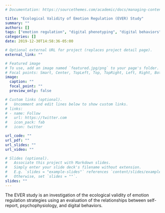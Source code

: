 ```yaml
---
# Documentation: https://sourcethemes.com/academic/docs/managing-content/

title: "Ecological Validity of Emotion Regulation (EVER) Study"
summary: ""
authors: []
tags: ["emotion regulation", "digital phenotyping", "digital behaviors", "validity"]
categories: []
date: 2019-12-30T14:58:36-05:00

# Optional external URL for project (replaces project detail page).
external_link: ""

# Featured image
# To use, add an image named `featured.jpg/png` to your page's folder.
# Focal points: Smart, Center, TopLeft, Top, TopRight, Left, Right, BottomLeft, Bottom, BottomRight.
image:
  caption: ""
  focal_point: ""
  preview_only: false

# Custom links (optional).
#   Uncomment and edit lines below to show custom links.
# links:
# - name: Follow
#   url: https://twitter.com
#   icon_pack: fab
#   icon: twitter

url_code: ""
url_pdf: ""
url_slides: ""
url_video: ""

# Slides (optional).
#   Associate this project with Markdown slides.
#   Simply enter your slide deck's filename without extension.
#   E.g. `slides = "example-slides"` references `content/slides/example-slides.md`.
#   Otherwise, set `slides = ""`.
slides: ""
---
```


The EVER study is an investigation of the ecological validity of emotion regulation strategies using an evaluation of the relationships between self-report, psychophysiology, and digital behaviors.
